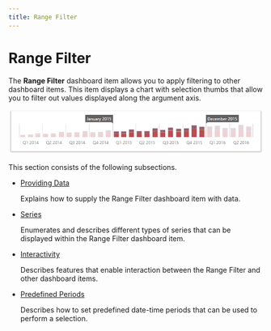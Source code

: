 ```yaml
---
title: Range Filter
---
```

# Range Filter
The **Range Filter** dashboard item allows you to apply filtering to other dashboard items. This item displays a chart with selection thumbs that allow you to filter out values displayed along the argument axis.

![wdd-dashboard-items-range-filter](../../../images/img125127.png)

This section consists of the following subsections.
* [Providing Data](range-filter/providing-data.md)
	
	Explains how to supply the Range Filter dashboard item with data.
* [Series](range-filter/series.md)
	
	Enumerates and describes different types of series that can be displayed within the Range Filter dashboard item.
* [Interactivity](range-filter/interactivity.md)
	
	Describes features that enable interaction between the Range Filter and other dashboard items.
* [Predefined Periods](range-filter/predefined-periods.md)
	
	Describes how to set predefined date-time periods that can be used to perform a selection.